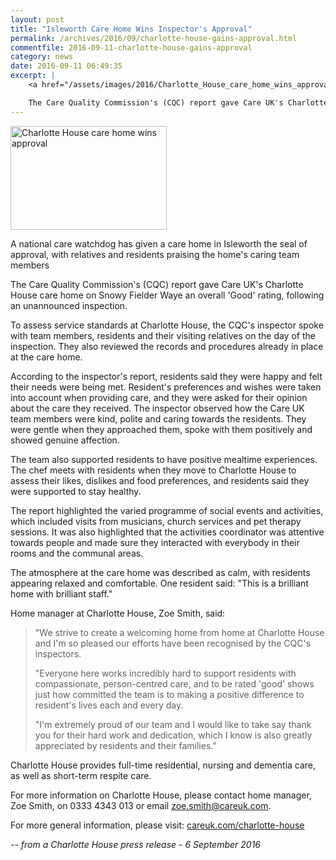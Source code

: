 ```yaml
---
layout: post
title: "Isleworth Care Home Wins Inspector's Approval"
permalink: /archives/2016/09/charlotte-house-gains-approval.html
commentfile: 2016-09-11-charlotte-house-gains-approval
category: news
date: 2016-09-11 06:49:35
excerpt: |
    <a href="/assets/images/2016/Charlotte_House_care_home_wins_approval.jpg" title="See larger version of - Charlotte House care home wins approval"><img src="/assets/images/2016/Charlotte_House_care_home_wins_approval_thumb.jpg" width="150" height="99" alt="Charlotte House care home wins approval" class="photo right" /></a>

    The Care Quality Commission's (CQC) report gave Care UK's Charlotte House care home on Snowy Fielder Waye an overall 'Good' rating, following an unannounced inspection.
---
```


<a href="/assets/images/2016/Charlotte_House_care_home_wins_approval.jpg" title="See larger version of - Charlotte House care home wins approval"><img src="/assets/images/2016/Charlotte_House_care_home_wins_approval_thumb.jpg" width="250" height="166" alt="Charlotte House care home wins approval" class="photo right" /></a>

A national care watchdog has given a care home in Isleworth the seal of approval, with relatives and residents praising the home's caring team members

The Care Quality Commission's (CQC) report gave Care UK's Charlotte House care home on Snowy Fielder Waye an overall 'Good' rating, following an unannounced inspection.

To assess service standards at Charlotte House, the CQC's inspector spoke with team members, residents and their visiting relatives on the day of the inspection. They also reviewed the records and procedures already in place at the care home.

According to the inspector's report, residents said they were happy and felt their needs were being met. Resident's preferences and wishes were taken into account when providing care, and they were asked for their opinion about the care they received. The inspector observed how the Care UK team members were kind, polite and caring towards the residents. They were gentle when they approached them, spoke with them positively and showed genuine affection.

The team also supported residents to have positive mealtime experiences. The chef meets with residents when they move to Charlotte House to assess their likes, dislikes and food preferences, and residents said they were supported to stay healthy.

The report highlighted the varied programme of social events and activities, which included visits from musicians, church services and pet therapy sessions. It was also highlighted that the activities coordinator was attentive towards people and made sure they interacted with everybody in their rooms and the communal areas.

The atmosphere at the care home was described as calm, with residents appearing relaxed and comfortable. One resident said: "This is a brilliant home with brilliant staff."

Home manager at Charlotte House, Zoe Smith, said:

> "We strive to create a welcoming home from home at Charlotte House and I'm so pleased our efforts have been recognised by the CQC's inspectors.
> 
>  "Everyone here works incredibly hard to support residents with compassionate, person-centred care, and to be rated 'good' shows just how committed the team is to making a positive difference to resident's lives each and every day.
> 
>  "I'm extremely proud of our team and I would like to take say thank you for their hard work and dedication, which I know is also greatly appreciated by residents and their families."
> 
> 
 Charlotte House provides full-time residential, nursing and dementia care, as well as short-term respite care.

For more information on Charlotte House, please contact home manager, Zoe Smith, on 0333 4343 013 or email <zoe.smith@careuk.com>.

For more general information, please visit: [careuk.com/charlotte-house](http://careuk.com/charlotte-house)

<cite>-- from a Charlotte House press release - 6 September 2016</cite>
